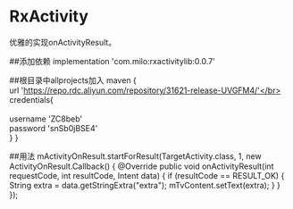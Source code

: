 # RxActivity
优雅的实现onActivityResult。

##添加依赖
implementation 'com.milo:rxactivitylib:0.0.7'
    
##根目录中allprojects加入
maven {</br> 
    url 'https://repo.rdc.aliyun.com/repository/31621-release-UVGFM4/'</br> 
    credentials{</br>   
        username 'ZC8beb'</br> 
        password 'snSb0jBSE4'</br> 
    }
}
          
##用法
 mActivityOnResult.startForResult(TargetActivity.class, 1, new ActivityOnResult.Callback() {
      @Override
      public void onActivityResult(int requestCode, int resultCode, Intent data) {
           if (resultCode == RESULT_OK) {
                 String extra = data.getStringExtra("extra");
                 mTvContent.setText(extra);
            }
      }
});
     
        
        
        
     

    


